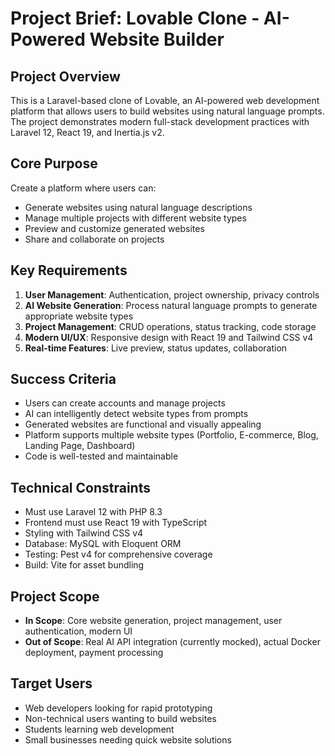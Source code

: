 # Project Brief: Lovable Clone - AI-Powered Website Builder

## Project Overview
This is a Laravel-based clone of Lovable, an AI-powered web development platform that allows users to build websites using natural language prompts. The project demonstrates modern full-stack development practices with Laravel 12, React 19, and Inertia.js v2.

## Core Purpose
Create a platform where users can:
- Generate websites using natural language descriptions
- Manage multiple projects with different website types
- Preview and customize generated websites
- Share and collaborate on projects

## Key Requirements
1. **User Management**: Authentication, project ownership, privacy controls
2. **AI Website Generation**: Process natural language prompts to generate appropriate website types
3. **Project Management**: CRUD operations, status tracking, code storage
4. **Modern UI/UX**: Responsive design with React 19 and Tailwind CSS v4
5. **Real-time Features**: Live preview, status updates, collaboration

## Success Criteria
- Users can create accounts and manage projects
- AI can intelligently detect website types from prompts
- Generated websites are functional and visually appealing
- Platform supports multiple website types (Portfolio, E-commerce, Blog, Landing Page, Dashboard)
- Code is well-tested and maintainable

## Technical Constraints
- Must use Laravel 12 with PHP 8.3
- Frontend must use React 19 with TypeScript
- Styling with Tailwind CSS v4
- Database: MySQL with Eloquent ORM
- Testing: Pest v4 for comprehensive coverage
- Build: Vite for asset bundling

## Project Scope
- **In Scope**: Core website generation, project management, user authentication, modern UI
- **Out of Scope**: Real AI API integration (currently mocked), actual Docker deployment, payment processing

## Target Users
- Web developers looking for rapid prototyping
- Non-technical users wanting to build websites
- Students learning web development
- Small businesses needing quick website solutions
